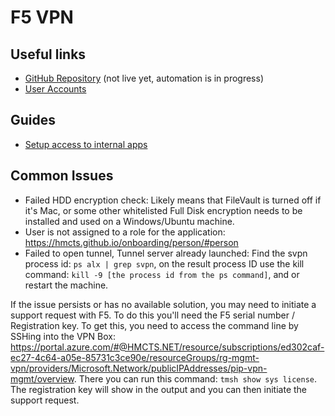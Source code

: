 # F5 VPN

## Useful links

- [GitHub Repository](https://github.com/hmcts/azure-vpn-f5) (not live yet, automation is in progress)
- [User Accounts](accounts.md)

## Guides

- [Setup access to internal apps](VPN-routing-config.md)


## Common Issues

- Failed HDD encryption check: Likely means that FileVault is turned off if it's Mac, or some other whitelisted Full Disk encryption needs to be installed and used on a Windows/Ubuntu machine.
- User is not assigned to a role for the application: https://hmcts.github.io/onboarding/person/#person
- Failed to open tunnel, Tunnel server already launched: Find the svpn process id: `ps alx | grep svpn`, on the result process ID use the kill command: `kill -9 [the process id from the ps command]`, and or restart the machine.

If the issue persists or has no available solution, you may need to initiate a support request with F5. To do this you'll need the F5 serial number / Registration key.  To get this, you need to access the command line by SSHing into the VPN Box: https://portal.azure.com/#@HMCTS.NET/resource/subscriptions/ed302caf-ec27-4c64-a05e-85731c3ce90e/resourceGroups/rg-mgmt-vpn/providers/Microsoft.Network/publicIPAddresses/pip-vpn-mgmt/overview. There you can run this command: `tmsh show sys license`. The registration key will show in the output and you can then initiate the support request.

